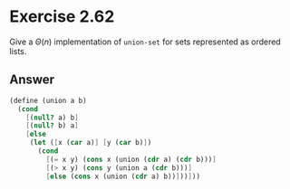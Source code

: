 # Exercise 2.62

Give a $\Theta(n)$ implementation of `union-set` for sets represented as ordered
lists.

## Answer

```scheme
(define (union a b)
  (cond
    [(null? a) b]
    [(null? b) a]
    [else
     (let ([x (car a)] [y (car b)])
       (cond
         [(= x y) (cons x (union (cdr a) (cdr b)))]
         [(> x y) (cons y (union a (cdr b)))]
         [else (cons x (union (cdr a) b))]))]))
```
